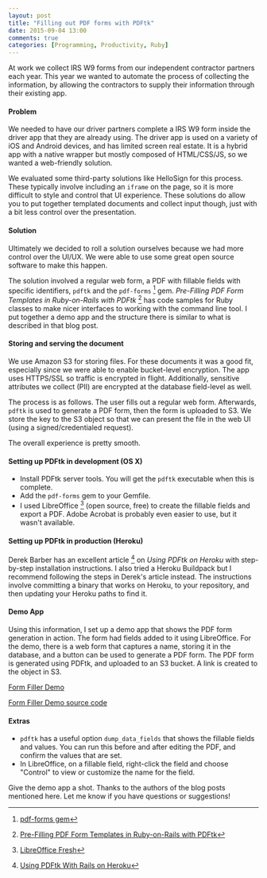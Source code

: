 ```yaml
---
layout: post
title: "Filling out PDF forms with PDFtk"
date: 2015-09-04 13:00
comments: true
categories: [Programming, Productivity, Ruby]
---
```


At work we collect IRS W9 forms from our independent contractor partners each year. This year we wanted to automate the process of collecting the information, by allowing the contractors to supply their information through their existing app.

#### Problem

We needed to have our driver partners complete a IRS W9 form inside the driver app that they are already using. The driver app is used on a variety of iOS and Android devices, and has limited screen real estate. It is a hybrid app with a native wrapper but mostly composed of HTML/CSS/JS, so we wanted a web-friendly solution.

We evaluated some third-party solutions like HelloSign for this process. These typically involve including an `iframe` on the page, so it is more difficult to style and control that UI experience. These solutions do allow you to put together templated documents and collect input though, just with a bit less control over the presentation.

#### Solution

Ultimately we decided to roll a solution ourselves because we had more control over the UI/UX. We were able to use some great open source software to make this happen.

The solution involved a regular web form, a PDF with fillable fields with specific identifiers, `pdftk` and the `pdf-forms` [^gem] gem. *Pre-Filling PDF Form Templates in Ruby-on-Rails with PDFtk* [^article] has code samples for Ruby classes to make nicer interfaces to working with the command line tool. I put together a demo app and the structure there is similar to what is described in that blog post.

#### Storing and serving the document

We use Amazon S3 for storing files. For these documents it was a good fit, especially since we were able to enable bucket-level encryption. The app uses HTTPS/SSL so traffic is encrypted in flight. Additionally, sensitive attributes we collect (PII) are encrypted at the database field-level as well.

The process is as follows. The user fills out a regular web form. Afterwards, `pdftk` is used to generate a PDF form, then the form is uploaded to S3. We store the key to the S3 object so that we can present the file in the web UI (using a signed/credentialed request).

The overall experience is pretty smooth.

#### Setting up PDFtk in development (OS X)

  * Install PDFtk server tools. You will get the `pdftk` executable when this is complete.
  * Add the `pdf-forms` gem to your Gemfile.
  * I used LibreOffice [^libre] (open source, free) to create the fillable fields and export a PDF. Adobe Acrobat is probably even easier to use, but it wasn't available.

#### Setting up PDFtk in production (Heroku)

Derek Barber has an excellent article [^art] on *Using PDFtk on Heroku* with step-by-step installation instructions. I also tried a Heroku Buildpack but I recommend following the steps in Derek's article instead. The instructions involve committing a binary that works on Heroku, to your repository, and then updating your Heroku paths to find it.

#### Demo App

Using this information, I set up a demo app that shows the PDF form generation in action. The form had fields added to it using LibreOffice. For the demo, there is a web form that captures a name, storing it in the database, and a button can be used to generate a PDF form. The PDF form is generated using PDFtk, and uploaded to an S3 bucket. A link is created to the object in S3.

[Form Filler Demo](https://form-filler-demo.herokuapp.com/)

[Form Filler Demo source code](https://github.com/andyatkinson/form-filler-demo)


#### Extras

 * `pdftk` has a useful option `dump_data_fields` that shows the fillable fields and values. You can run this before and after editing the PDF, and confirm the values that are set.
 * In LibreOffice, on a fillable field, right-click the field and choose "Control" to view or customize the name for the field.

Give the demo app a shot. Thanks to the authors of the blog posts mentioned here. Let me know if you have questions or suggestions!

[^gem]: [pdf-forms gem](http://github.com/jkraemer/pdf-forms)

[^article]: [Pre-Filling PDF Form Templates in Ruby-on-Rails with PDFtk](http://adamalbrecht.com/2014/01/31/pre-filling-pdf-form-templates-in-ruby-on-rails-with-pdftk/)

[^art]: [Using PDFtk With Rails on Heroku](http://derekbarber.ca/blog/2014/11/20/using-pdftk-with-rails-on-heroku/)

[^libre]: [LibreOffice Fresh](https://www.libreoffice.org/download/libreoffice-fresh/)
